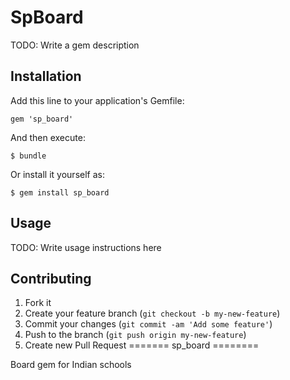 # SpBoard

TODO: Write a gem description

## Installation

Add this line to your application's Gemfile:

    gem 'sp_board'

And then execute:

    $ bundle

Or install it yourself as:

    $ gem install sp_board

## Usage

TODO: Write usage instructions here

## Contributing

1. Fork it
2. Create your feature branch (`git checkout -b my-new-feature`)
3. Commit your changes (`git commit -am 'Add some feature'`)
4. Push to the branch (`git push origin my-new-feature`)
5. Create new Pull Request
=======
sp_board
========

Board gem for Indian schools
